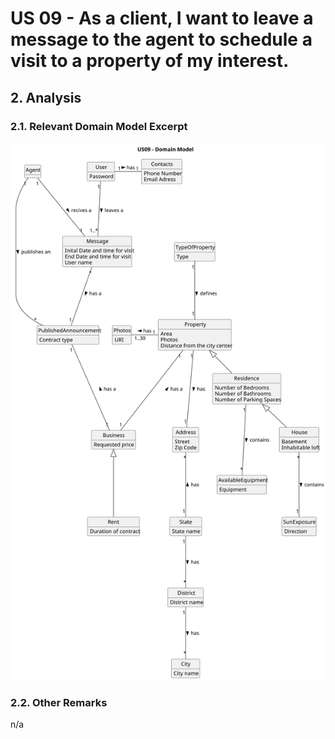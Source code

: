 # US 09 - As a client, I want to leave a message to the agent to schedule a visit to a property of my interest. 

## 2. Analysis

### 2.1. Relevant Domain Model Excerpt 

![Domain Model](svg/us09-domain-model-US09.svg)

### 2.2. Other Remarks

n/a